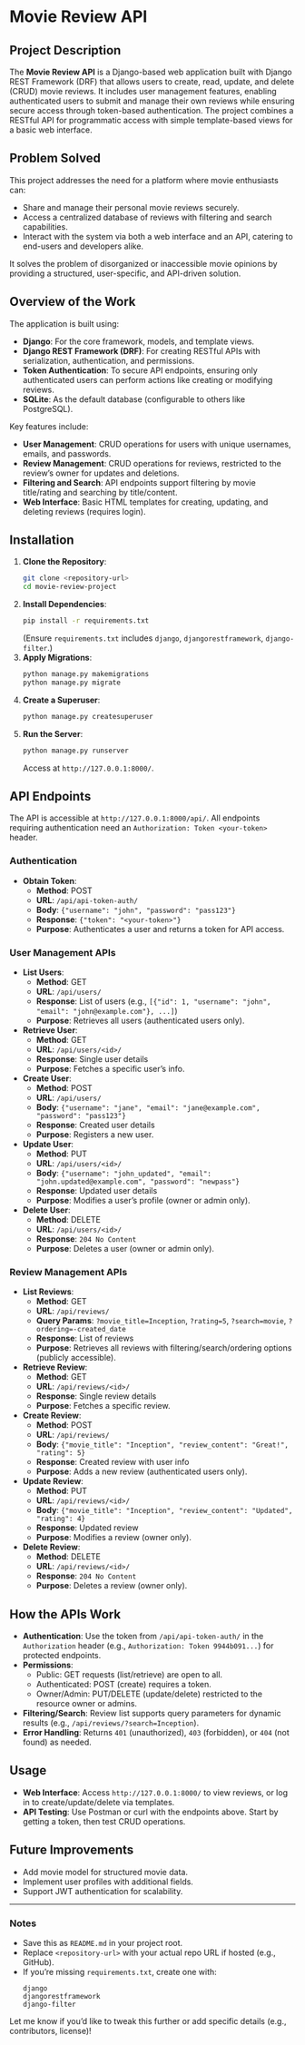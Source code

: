 # Movie Review API

## Project Description
The **Movie Review API** is a Django-based web application built with Django REST Framework (DRF) that allows users to create, read, update, and delete (CRUD) movie reviews. It includes user management features, enabling authenticated users to submit and manage their own reviews while ensuring secure access through token-based authentication. The project combines a RESTful API for programmatic access with simple template-based views for a basic web interface.

## Problem Solved
This project addresses the need for a platform where movie enthusiasts can:
- Share and manage their personal movie reviews securely.
- Access a centralized database of reviews with filtering and search capabilities.
- Interact with the system via both a web interface and an API, catering to end-users and developers alike.

It solves the problem of disorganized or inaccessible movie opinions by providing a structured, user-specific, and API-driven solution.

## Overview of the Work
The application is built using:
- **Django**: For the core framework, models, and template views.
- **Django REST Framework (DRF)**: For creating RESTful APIs with serialization, authentication, and permissions.
- **Token Authentication**: To secure API endpoints, ensuring only authenticated users can perform actions like creating or modifying reviews.
- **SQLite**: As the default database (configurable to others like PostgreSQL).

Key features include:
- **User Management**: CRUD operations for users with unique usernames, emails, and passwords.
- **Review Management**: CRUD operations for reviews, restricted to the review’s owner for updates and deletions.
- **Filtering and Search**: API endpoints support filtering by movie title/rating and searching by title/content.
- **Web Interface**: Basic HTML templates for creating, updating, and deleting reviews (requires login).

## Installation
1. **Clone the Repository**:
   ```bash
   git clone <repository-url>
   cd movie-review-project
   ```
2. **Install Dependencies**:
   ```bash
   pip install -r requirements.txt
   ```
   (Ensure `requirements.txt` includes `django`, `djangorestframework`, `django-filter`.)
3. **Apply Migrations**:
   ```bash
   python manage.py makemigrations
   python manage.py migrate
   ```
4. **Create a Superuser**:
   ```bash
   python manage.py createsuperuser
   ```
5. **Run the Server**:
   ```bash
   python manage.py runserver
   ```
   Access at `http://127.0.0.1:8000/`.

## API Endpoints
The API is accessible at `http://127.0.0.1:8000/api/`. All endpoints requiring authentication need an `Authorization: Token <your-token>` header.

### Authentication
- **Obtain Token**:
  - **Method**: POST
  - **URL**: `/api/api-token-auth/`
  - **Body**: `{"username": "john", "password": "pass123"}`
  - **Response**: `{"token": "<your-token>"}`
  - **Purpose**: Authenticates a user and returns a token for API access.

### User Management APIs
- **List Users**:
  - **Method**: GET
  - **URL**: `/api/users/`
  - **Response**: List of users (e.g., `[{"id": 1, "username": "john", "email": "john@example.com"}, ...]`)
  - **Purpose**: Retrieves all users (authenticated users only).
- **Retrieve User**:
  - **Method**: GET
  - **URL**: `/api/users/<id>/`
  - **Response**: Single user details
  - **Purpose**: Fetches a specific user’s info.
- **Create User**:
  - **Method**: POST
  - **URL**: `/api/users/`
  - **Body**: `{"username": "jane", "email": "jane@example.com", "password": "pass123"}`
  - **Response**: Created user details
  - **Purpose**: Registers a new user.
- **Update User**:
  - **Method**: PUT
  - **URL**: `/api/users/<id>/`
  - **Body**: `{"username": "john_updated", "email": "john.updated@example.com", "password": "newpass"}`
  - **Response**: Updated user details
  - **Purpose**: Modifies a user’s profile (owner or admin only).
- **Delete User**:
  - **Method**: DELETE
  - **URL**: `/api/users/<id>/`
  - **Response**: `204 No Content`
  - **Purpose**: Deletes a user (owner or admin only).

### Review Management APIs
- **List Reviews**:
  - **Method**: GET
  - **URL**: `/api/reviews/`
  - **Query Params**: `?movie_title=Inception`, `?rating=5`, `?search=movie`, `?ordering=-created_date`
  - **Response**: List of reviews
  - **Purpose**: Retrieves all reviews with filtering/search/ordering options (publicly accessible).
- **Retrieve Review**:
  - **Method**: GET
  - **URL**: `/api/reviews/<id>/`
  - **Response**: Single review details
  - **Purpose**: Fetches a specific review.
- **Create Review**:
  - **Method**: POST
  - **URL**: `/api/reviews/`
  - **Body**: `{"movie_title": "Inception", "review_content": "Great!", "rating": 5}`
  - **Response**: Created review with user info
  - **Purpose**: Adds a new review (authenticated users only).
- **Update Review**:
  - **Method**: PUT
  - **URL**: `/api/reviews/<id>/`
  - **Body**: `{"movie_title": "Inception", "review_content": "Updated", "rating": 4}`
  - **Response**: Updated review
  - **Purpose**: Modifies a review (owner only).
- **Delete Review**:
  - **Method**: DELETE
  - **URL**: `/api/reviews/<id>/`
  - **Response**: `204 No Content`
  - **Purpose**: Deletes a review (owner only).

## How the APIs Work
- **Authentication**: Use the token from `/api/api-token-auth/` in the `Authorization` header (e.g., `Authorization: Token 9944b091...`) for protected endpoints.
- **Permissions**:
  - Public: GET requests (list/retrieve) are open to all.
  - Authenticated: POST (create) requires a token.
  - Owner/Admin: PUT/DELETE (update/delete) restricted to the resource owner or admins.
- **Filtering/Search**: Review list supports query parameters for dynamic results (e.g., `/api/reviews/?search=Inception`).
- **Error Handling**: Returns `401` (unauthorized), `403` (forbidden), or `404` (not found) as needed.

## Usage
- **Web Interface**: Access `http://127.0.0.1:8000/` to view reviews, or log in to create/update/delete via templates.
- **API Testing**: Use Postman or curl with the endpoints above. Start by getting a token, then test CRUD operations.

## Future Improvements
- Add movie model for structured movie data.
- Implement user profiles with additional fields.
- Support JWT authentication for scalability.

---

### Notes
- Save this as `README.md` in your project root.
- Replace `<repository-url>` with your actual repo URL if hosted (e.g., GitHub).
- If you’re missing `requirements.txt`, create one with:
  ```
  django
  djangorestframework
  django-filter
  ```

Let me know if you’d like to tweak this further or add specific details (e.g., contributors, license)!